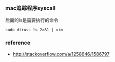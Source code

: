### mac追踪程序syscall
后面的ls是需要执行的命令
```
sudo dtruss ls 2>&1 | vim -
```

### reference
* http://stackoverflow.com/a/1258646/1586797